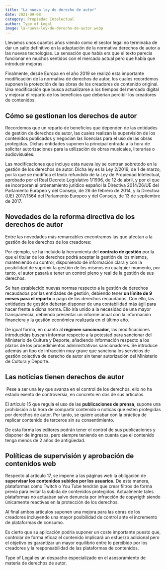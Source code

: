 ```yaml
---
title: "La nueva ley de derecho de autor"
date: 2021-09-08
category: Propiedad Intelectual
author: Type of Legal
image: la-nueva-ley-de-derecho-de-autor.webp
---
```


Llevamos unos cuantos años viendo como el sector legal no terminaba de dar un salto definitivo en la adaptación de la normativa derechos de autor a las nuevas tecnologías. La sensación que había era que el texto parecía funcionar en muchos sentidos con el mercado actual pero que había que introducir mejoras.

Finalmente, desde Europa en el año 2019 se realizó esta importante modificación de la normativa de derechos de autor, los cuales recordemos suponen la protección de las obras de los creadores de contenido original. Una modificación que busca actualizarse a los tiempos del mercado digital y mejorar el reparto de los beneficios que deberían percibir los creadores de contenidos.

Cómo se gestionan los derechos de autor
---------------------------------------

Recordemos que un reparto de beneficios que dependen de las entidades de gestión de derechos de autor, las cuales realizan la supervisión de los contenidos publicados y negocian las licencias para el uso de las obras protegidas. Dichas entidades suponen la principal entrada a la hora de solicitar autorizaciones para la utilización de obras musicales, literarias o audiovisuales.

Las modificaciones que incluye esta nueva ley se centran sobretodo en la gestión de los derechos de autor. Dicha ley es la Ley 2/2019, de 1 de marzo, por la que se modifica el texto refundido de la Ley de Propiedad Intelectual, aprobado por el Real Decreto Legislativo 1/1996, de 12 de abril, y por el que se incorporan al ordenamiento jurídico español la Directiva 2014/26/UE del Parlamento Europeo y del Consejo, de 26 de febrero de 2014, y la Directiva (UE) 2017/1564 del Parlamento Europeo y del Consejo, de 13 de septiembre de 2017.

Novedades de la reforma directiva de los derechos de autor
----------------------------------------------------------

Entre las novedades más remarcables encontramos las que afectan a la gestión de los derechos de los creadores:

Por ejemplo, se ha incluido la herramienta del **contrato de gestión** por la que el titular de los derechos podrá aceptar la gestión de los mismos, manteniendo su control, disponiendo de información clara y con la posibilidad de suprimir la gestión de los mismos en cualquier momento, por tanto, el autor pasará a tener un control pleno y real de la gestión de sus derechos.

Se han establecido nuevas normas respecto a la gestión de derechos recaudados por las entidades de gestión, debiendo tener **un límite de 9 meses para el reparto** o pago de los derechos recaudados. Con ello, las entidades de gestión deberán disponer de una contabilidad más ágil para hacer frente a dicha norma. Ello iría unido a la necesidad de una mayor transparencia, debiendo presentar un informe anual con la información financiera y la gestión económica realizada en el último año.

De igual forma, en cuanto al **régimen sancionador**, las modificaciones introducidas buscan informar respecto a la potestad para sancionar del Ministerio de Cultura y Deporte, añadiendo información respecto a los plazos de los procedimientos administrativos sancionadores. Se introduce además un tipo de infracción muy grave que sanciona los servicios de gestión colectiva de derecho de autor sin tener autorización del Ministerio de Cultura y Deporte.

Las noticias tienen derechos de autor
-------------------------------------

 Pese a ser una ley que avanza en el control de los derechos, ello no ha estado exento de controversia, en concreto en dos de sus artículos.

El artículo 15 que regula el uso de las **publicaciones de prensa**, supone una prohibición a la hora de compartir contenido o noticas que estén protegidas por derechos de autor. Por tanto, se quiere acabar con la práctica de replicar contenido de terceros sin su consentimiento.

De esta forma los editores podrán tener el control de sus publicaciones y disponer de ingresos, pero siempre teniendo en cuenta que el contenido tenga menos de 2 años de antigüedad.

Políticas de supervisión y aprobación de contenidos web
-------------------------------------------------------

Respecto al artículo 17, se impone a las páginas web la obligación de **supervisar los contenidos subidos por los usuarios.** De esta manera, plataformas como Twitch o You Tube tendrán que crear filtros de forma previa para evitar la subida de contenidos protegidos. Actualmente tales plataformas no actuaban salvo denuncia por infracción de copyrigth siendo únicamente reactivas en la protección de los derechos.

Al final ambos artículos suponen una mejora para las obras de los creadores incluyendo una mayor posibilidad de control ante el incremento de plataformas de consumo.

Es cierto que su aplicación podría suponer un coste importante puesto que, controlar de forma eficaz el contenido implicará un esfuerzo adicional pero el objetivo es garantizar un mayor equilibrio entre lo percibido por los creadores y la responsabilidad de las plataformas de contenidos.

Type of Legal es un despacho especializado en el asesoramiento de materia de derechos de autor.
